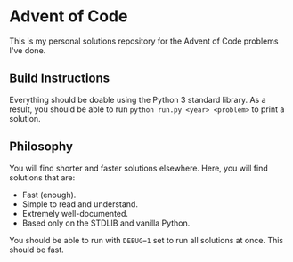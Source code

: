 # Advent of Code

This is my personal solutions repository for the Advent of Code problems I've done.

## Build Instructions

Everything should be doable using the Python 3 standard library. As a result, you should be able to
run `python run.py <year> <problem>` to print a solution.

## Philosophy

You will find shorter and faster solutions elsewhere. Here, you will find solutions that are:

- Fast (enough).
- Simple to read and understand.
- Extremely well-documented.
- Based only on the STDLIB and vanilla Python.

You should be able to run with `DEBUG=1` set to run all solutions at once. This should be fast.
